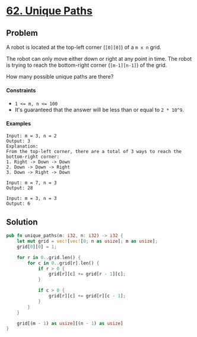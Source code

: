 # [62. Unique Paths](https://leetcode.com/problems/unique-paths/)

## Problem

A robot is located at the top-left corner (`[0][0]`) of a `m x n` grid.

The robot can only move either down or right at any point in time. The robot is
trying to reach the bottom-right corner (`[m-1][n-1]`) of the grid.

How many possible unique paths are there?

#### Constraints

* `1 <= m, n <= 100`
* It's guaranteed that the answer will be less than or equal to `2 * 10^9`.

#### Examples

```text
Input: m = 3, n = 2
Output: 3
Explanation:
From the top-left corner, there are a total of 3 ways to reach the bottom-right corner:
1. Right -> Down -> Down
2. Down -> Down -> Right
3. Down -> Right -> Down
```

```text
Input: m = 7, n = 3
Output: 28
```

```text
Input: m = 3, n = 3
Output: 6
```

## Solution

```rust
pub fn unique_paths(m: i32, n: i32) -> i32 {
    let mut grid = vec![vec![0; n as usize]; m as usize];
    grid[0][0] = 1;

    for r in 0..grid.len() {
        for c in 0..grid[r].len() {
            if r > 0 {
                grid[r][c] += grid[r - 1][c];
            }

            if c > 0 {
                grid[r][c] += grid[r][c - 1];
            }
        }
    }

    grid[(m - 1) as usize][(n - 1) as usize]
}
```